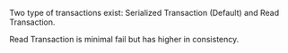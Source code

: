 Two type of transactions exist: Serialized Transaction (Default) and Read Transaction. 

Read Transaction is minimal fail but has higher in consistency.
